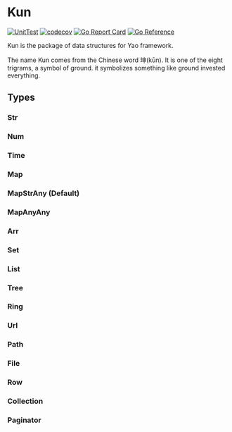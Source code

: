 # Kun

[![UnitTest](https://github.com/YaoApp/kun/actions/workflows/unit-test.yml/badge.svg)](https://github.com/YaoApp/kun/actions/workflows/unit-test.yml)
[![codecov](https://codecov.io/gh/YaoApp/kun/branch/main/graph/badge.svg?token=R4FW9PXF01)](https://codecov.io/gh/YaoApp/kun)
[![Go Report Card](https://goreportcard.com/badge/github.com/YaoApp/kun)](https://goreportcard.com/report/github.com/YaoApp/kun)
[![Go Reference](https://pkg.go.dev/badge/github.com/yaoapp/kun.svg)](https://pkg.go.dev/github.com/yaoapp/kun)

Kun is the package of data structures for Yao framework.

The name Kun comes from the Chinese word 坤(kūn). It is one of the eight trigrams, a symbol of ground. it symbolizes something like ground invested everything.

## Types

### Str

### Num

### Time

### Map

### MapStrAny (Default)

### MapAnyAny

### Arr

### Set

### List

### Tree

### Ring

### Url

### Path

### File

### Row

### Collection

### Paginator
